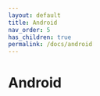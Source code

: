 ```yaml
---
layout: default
title: Android
nav_order: 5
has_children: true
permalink: /docs/android
---
```


# Android